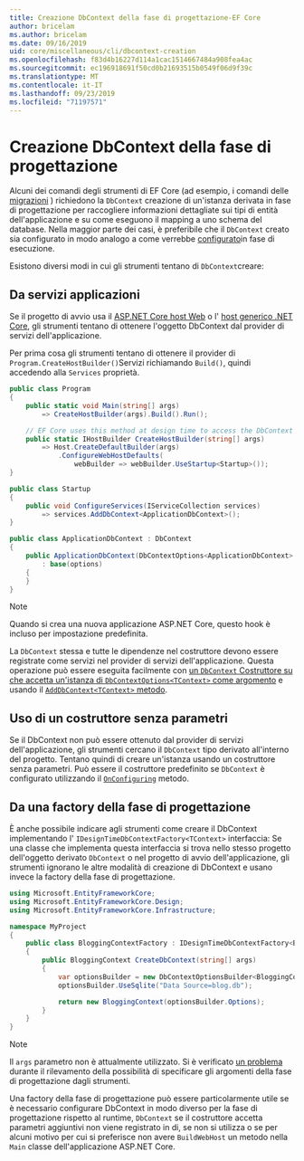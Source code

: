 ```yaml
---
title: Creazione DbContext della fase di progettazione-EF Core
author: bricelam
ms.author: bricelam
ms.date: 09/16/2019
uid: core/miscellaneous/cli/dbcontext-creation
ms.openlocfilehash: f83d4b16227d114a1cac1514667484a908fea4ac
ms.sourcegitcommit: ec196918691f50cd0b21693515b0549f06d9f39c
ms.translationtype: MT
ms.contentlocale: it-IT
ms.lasthandoff: 09/23/2019
ms.locfileid: "71197571"
---
```

<a name="design-time-dbcontext-creation"></a>Creazione DbContext della fase di progettazione
==============================
Alcuni dei comandi degli strumenti di EF Core (ad esempio, i comandi delle [migrazioni][1] ) richiedono la `DbContext` creazione di un'istanza derivata in fase di progettazione per raccogliere informazioni dettagliate sui tipi di entità dell'applicazione e su come eseguono il mapping a uno schema del database. Nella maggior parte dei casi, è preferibile che il `DbContext` creato sia configurato in modo analogo a come verrebbe [configurato][2]in fase di esecuzione.

Esistono diversi modi in cui gli strumenti tentano di `DbContext`creare:

<a name="from-application-services"></a>Da servizi applicazioni
-------------------------
Se il progetto di avvio usa il [ASP.NET Core host Web][3] o l' [host generico .NET Core][4], gli strumenti tentano di ottenere l'oggetto DbContext dal provider di servizi dell'applicazione.

Per prima cosa gli strumenti tentano di ottenere il provider di `Program.CreateHostBuilder()`Servizi richiamando `Build()`, quindi accedendo alla `Services` proprietà.

``` csharp
public class Program
{
    public static void Main(string[] args)
        => CreateHostBuilder(args).Build().Run();

    // EF Core uses this method at design time to access the DbContext
    public static IHostBuilder CreateHostBuilder(string[] args)
        => Host.CreateDefaultBuilder(args)
            .ConfigureWebHostDefaults(
                webBuilder => webBuilder.UseStartup<Startup>());
}

public class Startup
{
    public void ConfigureServices(IServiceCollection services)
        => services.AddDbContext<ApplicationDbContext>();
}

public class ApplicationDbContext : DbContext
{
    public ApplicationDbContext(DbContextOptions<ApplicationDbContext> options)
        : base(options)
    {
    }
}
```

> [!NOTE]
> Quando si crea una nuova applicazione ASP.NET Core, questo hook è incluso per impostazione predefinita.

La `DbContext` stessa e tutte le dipendenze nel costruttore devono essere registrate come servizi nel provider di servizi dell'applicazione. Questa operazione può essere eseguita facilmente con [un `DbContext` Costruttore su che accetta un'istanza di `DbContextOptions<TContext>` come argomento][5] e usando il [ `AddDbContext<TContext>` metodo][6].

<a name="using-a-constructor-with-no-parameters"></a>Uso di un costruttore senza parametri
--------------------------------------
Se il DbContext non può essere ottenuto dal provider di servizi dell'applicazione, gli strumenti cercano il `DbContext` tipo derivato all'interno del progetto. Tentano quindi di creare un'istanza usando un costruttore senza parametri. Può essere il costruttore predefinito se `DbContext` è configurato utilizzando il [`OnConfiguring`][7] metodo.

<a name="from-a-design-time-factory"></a>Da una factory della fase di progettazione
--------------------------
È anche possibile indicare agli strumenti come creare il DbContext implementando l' `IDesignTimeDbContextFactory<TContext>` interfaccia: Se una classe che implementa questa interfaccia si trova nello stesso progetto dell'oggetto derivato `DbContext` o nel progetto di avvio dell'applicazione, gli strumenti ignorano le altre modalità di creazione di DbContext e usano invece la factory della fase di progettazione.

``` csharp
using Microsoft.EntityFrameworkCore;
using Microsoft.EntityFrameworkCore.Design;
using Microsoft.EntityFrameworkCore.Infrastructure;

namespace MyProject
{
    public class BloggingContextFactory : IDesignTimeDbContextFactory<BloggingContext>
    {
        public BloggingContext CreateDbContext(string[] args)
        {
            var optionsBuilder = new DbContextOptionsBuilder<BloggingContext>();
            optionsBuilder.UseSqlite("Data Source=blog.db");

            return new BloggingContext(optionsBuilder.Options);
        }
    }
}
```

> [!NOTE]
> Il `args` parametro non è attualmente utilizzato. Si è verificato [un problema][8] durante il rilevamento della possibilità di specificare gli argomenti della fase di progettazione dagli strumenti.

Una factory della fase di progettazione può essere particolarmente utile se è necessario configurare DbContext in modo diverso per la fase di progettazione rispetto al runtime, `DbContext` se il costruttore accetta parametri aggiuntivi non viene registrato in di, se non si utilizza o se per alcuni motivo per cui si preferisce non avere `BuildWebHost` un metodo nella `Main` classe dell'applicazione ASP.NET Core.

  [1]: xref:core/managing-schemas/migrations/index
  [2]: xref:core/miscellaneous/configuring-dbcontext
  [3]: /aspnet/core/fundamentals/host/web-host
  [4]: /aspnet/core/fundamentals/host/generic-host
  [5]: xref:core/miscellaneous/configuring-dbcontext#constructor-argument
  [6]: xref:core/miscellaneous/configuring-dbcontext#using-dbcontext-with-dependency-injection
  [7]: xref:core/miscellaneous/configuring-dbcontext#onconfiguring
  [8]: https://github.com/aspnet/EntityFrameworkCore/issues/8332
